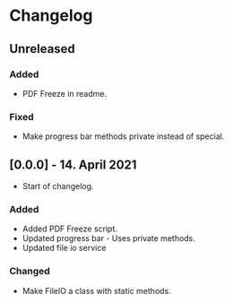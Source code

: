 # Changelog

## Unreleased
### Added
- PDF Freeze in readme. 

### Fixed
- Make progress bar methods private instead of special.

## [0.0.0] - 14. April 2021
- Start of changelog.

### Added
- Added PDF Freeze script. 
- Updated progress bar - Uses private methods. 
- Updated file io service

### Changed
- Make FileIO a class with static methods. 
